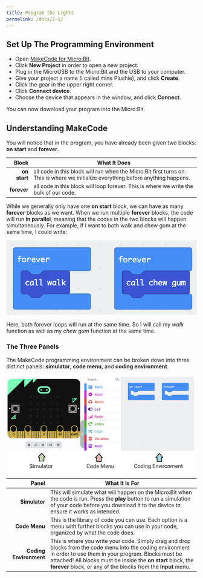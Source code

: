 ```yaml
---
title: Program the Lights
permalink: /docs/2-1/
---
```

## Set Up The Programming Environment
- Open [MakeCode for Micro:Bit](https://makecode.microbit.org/).
- Click **New Project** in order to open a new project.
- Plug in the MicroUSB to the Micro:Bit and the USB to your computer.
- Give your project a name (I called mine Plushie), and click **Create**.
- Click the gear in the upper right corner.
- Click **Connect device**.
- Choose the device that appears in the window, and click **Connect**.

You can now download your program into the Micro:Bit.

## Understanding MakeCode
You will notice that in the program, you have already been given two blocks: **on start** and **forever**.

 Block | What It Does
 ---: | --
**on start** | all code in this block will run when the Micro:Bit first turns on. This is where we initialize everything before anything happens.
**forever** | all code in this block will loop forever. This is where we write the bulk of our code.

While we generally only have one **on start** block, we can have as many **forever** blocks as we want. When we run multiple **forever** blocks, the code will run **in parallel**, meaning that the codes in the two blocks will happen simultaneously. For example, if I want to both walk and chew gum at the same time, I could write:

![example of parallel programming](../images/parallel.png)

Here, both forever loops will run at the same time. So I will call my *walk* function as well as my *chew gum* function at the same time.

### The Three Panels
The MakeCode programming environment can be broken down into three distinct panels: **simulator**, **code menu**, and **coding environment**.

![three panels in MakeCode](../images/makecode.png)

 Panel | What It Is For
 ---: | --
 **Simulator**  | This will simulate what will happen on the Micro:Bit when the code is run. Press the **play** button to run a simulation of your code before you download it to the device to ensure it works as intended.
 **Code Menu**  | This is the library of code you can use. Each option is a menu with further blocks you can use in your code, organized by what the code does.
 **Coding Environment**  | This is where you write your code. Simply drag and drop blocks from the code menu into the coding environment in order to use them in your program. Blocks must be attached! All blocks must be inside the **on start** block, the **forever** block, or any of the blocks from the **Input** menu. 
